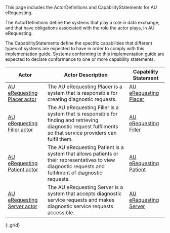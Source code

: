 This page includes the ActorDefinitions and CapabilityStatements for AU eRequesting.

The ActorDefinitions define the systems that play a role in data exchange, and that have obligations associated with the role the actor plays, in AU eRequesting.

The CapabilityStatements define the specific capabilities that different types of systems are expected to have in order to comply with this implementation guide. Systems conforming to this implementation guide are expected to declare conformance to one or more capability statements.

|Actor|Actor Description|Capability Statement|
|---| ---| ---|
|[AU eRequesting Placer actor](ActorDefinition-au-erequesting-actor-placer.html)|The AU eRequesting Placer is a system that is responsible for creating diagnostic requests.|[AU eRequesting Placer](CapabilityStatement-au-erequesting-placer.html)|
|[AU eRequesting Filler actor](ActorDefinition-au-erequesting-actor-filler.html)|The AU eRequesting Filler is a system that is responsible for finding and retrieving diagnostic request fulfilments so that service providers can fulfil them.|[AU eRequesting Filler](CapabilityStatement-au-erequesting-filler.html)|
|[AU eRequesting Patient actor](ActorDefinition-au-erequesting-actor-patient.html)|The AU eRequesting Patient is a system that allows patients or their representatives to view diagnostic requests and fulfilment of diagnostic requests.|[AU eRequesting Patient](CapabilityStatement-au-erequesting-patient.html)|
|[AU eRequesting Server actor](ActorDefinition-au-erequesting-actor-server.html)|The AU eRequesting Server is a system that accepts diagnostic service requests and makes diagnostic service requests accessible.|[AU eRequesting Server](CapabilityStatement-au-erequesting-server.html)|
{:.grid}
